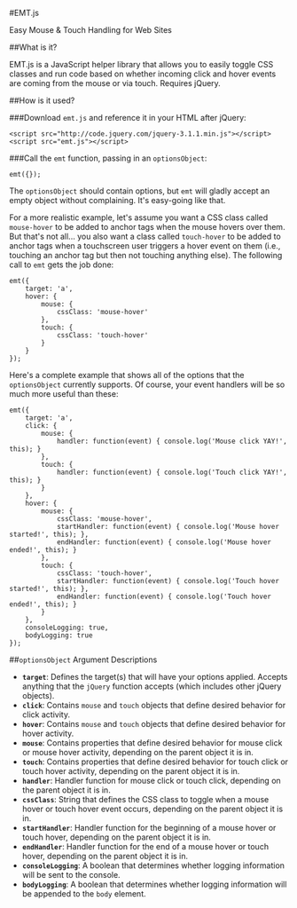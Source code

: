 #EMT.js

Easy Mouse & Touch Handling for Web Sites


##What is it?

EMT.js is a JavaScript helper library that allows you to easily toggle CSS classes and run code based on whether incoming click and hover events are coming from the mouse or via touch. Requires jQuery.


##How is it used?

###Download `emt.js` and reference it in your HTML after jQuery:
```
<script src="http://code.jquery.com/jquery-3.1.1.min.js"></script>
<script src="emt.js"></script>
```

###Call the `emt` function, passing in an `optionsObject`:
```
emt({});
```

The `optionsObject` should contain options, but `emt` will gladly accept an empty object without complaining. It's easy-going like that.

For a more realistic example, let's assume you want a CSS class called `mouse-hover` to be added to anchor tags when the mouse hovers over them. But that's not all... you also want a class called `touch-hover` to be added to anchor tags when a touchscreen user triggers a hover event on them (i.e., touching an anchor tag but then not touching anything else). The following call to `emt` gets the job done:

```
emt({
    target: 'a',
    hover: {
        mouse: {
            cssClass: 'mouse-hover'
        },
        touch: {
            cssClass: 'touch-hover'
        }
    }
});
```

Here's a complete example that shows all of the options that the `optionsObject` currently supports. Of course, your event handlers will be so much more useful than these:
```
emt({
    target: 'a',
    click: {
        mouse: {
            handler: function(event) { console.log('Mouse click YAY!', this); }
        },
        touch: {
            handler: function(event) { console.log('Touch click YAY!', this); }
        }
    },
    hover: {
        mouse: {
            cssClass: 'mouse-hover',
            startHandler: function(event) { console.log('Mouse hover started!', this); },
            endHandler: function(event) { console.log('Mouse hover ended!', this); }
        },
        touch: {
            cssClass: 'touch-hover',
            startHandler: function(event) { console.log('Touch hover started!', this); },
            endHandler: function(event) { console.log('Touch hover ended!', this); }
        }
    },
    consoleLogging: true,
    bodyLogging: true
});
```

##`optionsObject` Argument Descriptions

- **`target`**: Defines the target(s) that will have your options applied. Accepts anything that the `jQuery` function accepts (which includes other jQuery objects).
- **`click`**: Contains `mouse` and `touch` objects that define desired behavior for click activity.
- **`hover`**: Contains `mouse` and `touch` objects that define desired behavior for hover activity.
- **`mouse`**: Contains properties that define desired behavior for mouse click or mouse hover activity, depending on the parent object it is in.
- **`touch`**: Contains properties that define desired behavior for touch click or touch hover activity, depending on the parent object it is in.
- **`handler`**: Handler function for mouse click or touch click, depending on the parent object it is in.
- **`cssClass`**: String that defines the CSS class to toggle when a mouse hover or touch hover event occurs, depending on the parent object it is in.
- **`startHandler`**: Handler function for the beginning of a mouse hover or touch hover, depending on the parent object it is in.
- **`endHandler`**: Handler function for the end of a mouse hover or touch hover, depending on the parent object it is in.
- **`consoleLogging`**: A boolean that determines whether logging information will be sent to the console.
- **`bodyLogging`**: A boolean that determines whether logging information will be appended to the `body` element.
